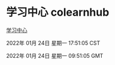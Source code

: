# 学习中心 colearnhub
[学习中心](http://59.174.27.143:56308/colearnhub/)

2022年 01月 24日 星期一 17:51:05 CST

2022年 01月 24日 星期一 09:51:05 GMT
